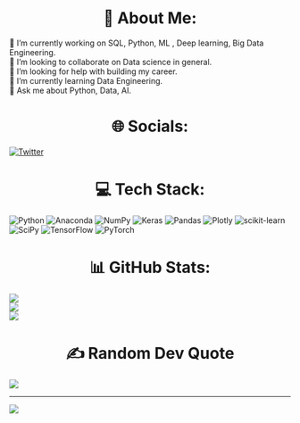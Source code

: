 
#                                      <h1 align='center'> 💫 About Me:   </h1>
🔭 I’m currently working on SQL, Python, ML , Deep learning, Big Data Engineering.<br>👯 I’m looking to collaborate on Data science in general.<br>🤝 I’m looking for help with building my career.<br>🌱 I’m currently learning Data Engineering.<br>💬 Ask me about Python, Data, AI.<br>


#                                  <h1 align='center'>          🌐 Socials:    </h1>
[![Twitter](https://img.shields.io/badge/Twitter-%231DA1F2.svg?logo=Twitter&logoColor=white)](https://twitter.com/@Faisal_serhani) 

#                       <h1 align='center'>        💻 Tech Stack:   </h1>
![Python](https://img.shields.io/badge/python-3670A0?style=flat&logo=python&logoColor=ffdd54) ![Anaconda](https://img.shields.io/badge/Anaconda-%2344A833.svg?style=flat&logo=anaconda&logoColor=white) ![NumPy](https://img.shields.io/badge/numpy-%23013243.svg?style=flat&logo=numpy&logoColor=white) ![Keras](https://img.shields.io/badge/Keras-%23D00000.svg?style=flat&logo=Keras&logoColor=white) ![Pandas](https://img.shields.io/badge/pandas-%23150458.svg?style=flat&logo=pandas&logoColor=white) ![Plotly](https://img.shields.io/badge/Plotly-%233F4F75.svg?style=flat&logo=plotly&logoColor=white) ![scikit-learn](https://img.shields.io/badge/scikit--learn-%23F7931E.svg?style=flat&logo=scikit-learn&logoColor=white) ![SciPy](https://img.shields.io/badge/SciPy-%230C55A5.svg?style=flat&logo=scipy&logoColor=%white) ![TensorFlow](https://img.shields.io/badge/TensorFlow-%23FF6F00.svg?style=flat&logo=TensorFlow&logoColor=white) ![PyTorch](https://img.shields.io/badge/PyTorch-%23EE4C2C.svg?style=flat&logo=PyTorch&logoColor=white)


#          <h1 align='center'>  📊 GitHub Stats:  </h1>
![](https://github-readme-stats.vercel.app/api?username=Faisal-Shahrani&theme=tokyonight&hide_border=false&include_all_commits=true&count_private=true)<br/>
![](https://github-readme-streak-stats.herokuapp.com/?user=Faisal-Shahrani&theme=tokyonight&hide_border=false)<br/>
![](https://github-readme-stats.vercel.app/api/top-langs/?username=Faisal-Shahrani&theme=tokyonight&hide_border=false&include_all_commits=true&count_private=true&layout=compact)

###                         <h1 align='center'> ✍️ Random Dev Quote  </h1>
![](https://quotes-github-readme.vercel.app/api?type=horizontal&theme=tokyonight)

---
[![](https://visitcount.itsvg.in/api?id=Faisal-Shahrani&icon=0&color=6)](https://visitcount.itsvg.in)

<!-- Proudly created with GPRM ( https://gprm.itsvg.in ) -->
